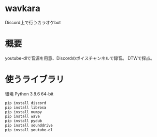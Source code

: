 # wavkara
Discord上で行うカラオケbot

# 概要
youtube-dlで音源を用意、Discordのボイスチャンネルで録音。
DTWで採点。

# 使うライブラリ
環境 Python 3.8.6 64-bit
```bash
pip install discord
pip install librosa
pip install numpy
pip install wave
pip install pydub
pip install sounddrive
pip install youtube-dl
```
